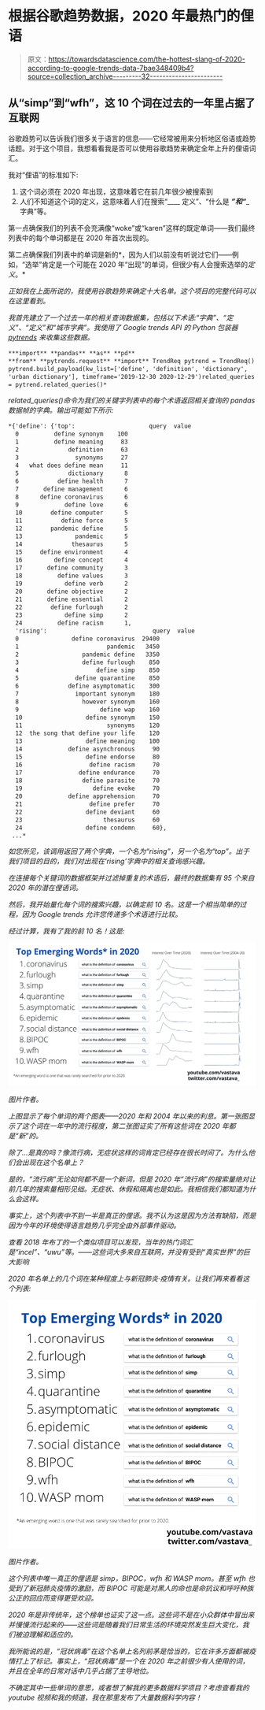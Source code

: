 # 根据谷歌趋势数据，2020 年最热门的俚语

> 原文：<https://towardsdatascience.com/the-hottest-slang-of-2020-according-to-google-trends-data-7bae348409b4?source=collection_archive---------32----------------------->

## 从“simp”到“wfh”，这 10 个词在过去的一年里占据了互联网

谷歌趋势可以告诉我们很多关于语言的信息——它经常被用来分析地区俗语或趋势话题。对于这个项目，我想看看我是否可以使用谷歌趋势来确定全年上升的俚语词汇。

我对“俚语”的标准如下:

1.  这个词必须在 2020 年出现，这意味着它在前几年很少被搜索到
2.  人们不知道这个词的定义，这意味着人们在搜索“____ 定义”、“什么是 ___”和“____ 字典”等。

第一点确保我们的列表不会充满像“woke”或“karen”这样的既定单词——我们最终列表中的每个单词都是在 2020 年首次出现的。

第二点确保我们列表中的单词是新的*，因为人们以前没有听说过它们——例如，“选举”肯定是一个可能在 2020 年“出现”的单词，但很少有人会搜索选举的*定义*。*

*正如我在上面所说的，我使用谷歌趋势来确定十大名单。这个项目的完整代码可以在这里看到。*

*我首先建立了一个过去一年的相关查询数据集，包括以下术语:“字典”、“定义”、“定义”和“城市字典”。我使用了 Google trends API 的 Python 包装器 [pytrends](https://pypi.org/project/pytrends/) 来收集这些数据。*

```
***import** **pandas** **as** **pd**                         
**from** **pytrends.request** **import** TrendReq pytrend = TrendReq()
pytrend.build_payload(kw_list=['define', 'definition', 'dictionary', 'urban dictionary'], timeframe='2019-12-30 2020-12-29')related_queries = pytrend.related_queries()*
```

*related_queries()命令为我们的关键字列表中的每个术语返回相关查询的 pandas 数据帧的字典。输出可能如下所示:*

```
*{'define': {'top':                     query  value
  0          define synonym    100
  1          define meaning     83
  2              definition     63
  3                synonyms     27
  4   what does define mean     11
  5              dictionary      8
  6           define health      7
  7       define management      6
  8      define coronavirus      6
  9             define love      6
  10        define computer      5
  11           define force      5
  12        pandemic define      5
  13               pandemic      5
  14              thesaurus      5
  15     define environment      4
  16         define concept      4
  17       define community      3
  18          define values      3
  19            define verb      2
  20       define objective      2
  21       define essential      2
  22        define furlough      2
  23            define simp      2
  24          define racism      1,
  'rising':                              query  value
  0               define coronavirus  29400
  1                         pandemic   3450
  2                  pandemic define   3350
  3                  define furlough    850
  4                      define simp    850
  5                define quarantine    850
  6              define asymptomatic    300
  7                important synonym    180
  8                  however synonym    160
  9                       define wap    160
  10                  define synonym    150
  11                        synonyms    120
  12  the song that define your life    120
  13                  define meaning    100
  14             define asynchronous     90
  15                  define endorse     80
  16                   define racism     70
  17                define endurance     70
  18                 define parasite     70
  19                    define evoke     70
  20             define apprehension     70
  21                   define prefer     70
  22                  define deviant     60
  23                       thesaurus     60
  24                  define condemn     60},
 ...*
```

*如您所见，该调用返回了两个字典，一个名为“rising”，另一个名为“top”。出于我们项目的目的，我们对出现在‘rising’字典中的相关查询感兴趣。*

*在连接每个关键词的数据框架并过滤掉重复的术语后，最终的数据集有 95 个来自 2020 年的潜在俚语词。*

*然后，我开始量化每个词的搜索兴趣，以确定前 10 名。这是一个相当简单的过程，因为 Google trends 允许您传递多个术语进行比较。*

*经过计算，我有了我的前 10 名！这是:*

*![](img/83d8a469000dbc22866a9426ceaedcf0.png)*

*图片作者。*

*上图显示了每个单词的两个图表——2020 年和 2004 年以来的利息。第一张图显示了这个词在一年中的流行程度，第二张图证实了所有这些词在 2020 年都是“新”的。*

*除了…是真的吗？像流行病，无症状这样的词肯定已经存在很长时间了。为什么他们会出现在这个名单上？*

*是的，“流行病”无论如何都不是一个新词，但是 2020 年“流行病”的搜索量绝对让前几年的搜索量相形见绌。无症状、休假和隔离也是如此。我相信我们都知道为什么会这样。*

*事实上，这个列表中不到一半是真正的俚语。我不认为这是因为方法有缺陷，而是因为今年的环境使得语言趋势几乎完全由外部事件驱动。*

*查看 2018 年布丁的一个类似项目可以发现，当年的热门词汇是“incel”、“uwu”等。——这些词大多来自互联网，并没有受到“真实世界”的巨大影响*

*2020 年名单上的几个词在某种程度上与新冠肺炎·疫情有关。让我们再来看看这个列表:*

*![](img/a0bc437220cb5a1b5bad9f9c24446885.png)*

*图片作者。*

*这个列表中唯一真正的俚语是 simp，BIPOC，wfh 和 WASP mom。甚至 wfh 也受到了新冠肺炎疫情的激励，而 BIPOC 可能是对黑人的命也是命抗议和呼吁种族公正的回应而变得更受欢迎。*

*2020 年是非传统年，这个榜单也证实了这一点。这些词不是在小众群体中冒出来并慢慢流行起来的——这些词是随着我们日常生活的环境突然发生巨大变化，我们被迫理解和适应的。*

*我所能说的是，“冠状病毒”在这个名单上名列前茅是恰当的，它在许多方面都被疫情打上了标记。事实上，“冠状病毒”是一个在 2020 年之前很少有人使用的词，并且在全年的日常对话中几乎占据了主导地位。*

*不确定其中一些单词的意思，或者想了解我的更多数据科学项目？考虑查看我的 youtube 视频和我的频道，我在那里发布了大量数据科学内容！*